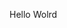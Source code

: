 Hello Wolrd















































































































































































































































































































































































































































































































































































































































































































































































































































































































































































































































































































































































































































































































































































































































































































































































































































































































































































































































































































































































































































































































































































































































































































































































































































































































































































































































































































































































































































































































































































































































































































































































































































































































































































































































































































































































































































































































































































































































































































































































































































































































































































































































































































